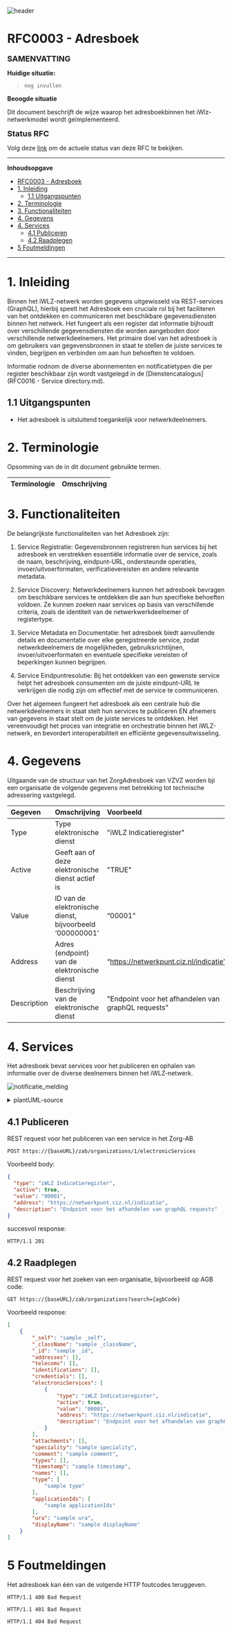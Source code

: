 ![header](../imagesrc/ZinBanner.png "template_header")

# RFC0003 - Adresboek

<font size="4">**SAMENVATTING**</font>

**Huidige situatie:**

>```nog invullen```

**Beoogde situatie**

Dit document beschrijft de wijze waarop het adresboekbinnen het iWlz-netwerkmodel wordt geïmplementeerd.

<font size="4">**Status RFC**</font>

Volg deze [link](https://github.com/iStandaarden/iWlz-RFC/issues/4) om de actuele status van deze RFC te bekijken.

---
**Inhoudsopgave**
- [RFC0003 - Adresboek](#rfc0003---adresboek)
- [1. Inleiding](#1-inleiding)
  - [1.1 Uitgangspunten](#11-uitgangspunten)
- [2. Terminologie](#2-terminologie)
- [3. Functionaliteiten](#3-functionaliteiten)
- [4. Gegevens](#4-gegevens)
- [4. Services](#4-services)
  - [4.1 Publiceren](#41-publiceren)
  - [4.2 Raadplegen](#42-raadplegen)
- [5 Foutmeldingen](#5-foutmeldingen)

---
# 1. Inleiding
Binnen het iWLZ-netwerk worden gegevens uitgewisseld via REST-services (GraphQL), hierbij speelt het Adresboek een cruciale rol bij het faciliteren van het ontdekken en communiceren met beschikbare gegevensdiensten binnen het netwerk. Het fungeert als een register dat informatie bijhoudt over verschillende gegevensdiensten die worden aangeboden door verschillende netwerkdeelnemers. Het primaire doel van het adresboek is om gebruikers van gegevensbronnen in staat te stellen de juiste services te vinden, begrijpen en verbinden om aan hun behoeften te voldoen.

Informatie rodnom de diverse abonnementen en notificatietypen die per register beschikbaar zijn wordt vastgelegd in de [Dienstencatalogus](RFC0016 - Service directory.md).

## 1.1 Uitgangspunten
- Het adresboek is uitsluitend toegankelijk voor netwerkdeelnemers.

# 2. Terminologie
Opsomming van de in dit document gebruikte termen.

| Terminologie | Omschrijving |
| -------- | :-------- | 

# 3. Functionaliteiten
De belangrijkste functionaliteiten van het Adresboek zijn:

1. Service Registratie: Gegevensbronnen registreren hun services bij het adresboek en verstrekken essentiële informatie over de service, zoals de naam, beschrijving, eindpunt-URL, ondersteunde operaties, invoer/uitvoerformaten, verificatievereisten en andere relevante metadata.

2. Service Discovery: Netwerkdeelnemers kunnen het adresboek bevragen om beschikbare services te ontdekken die aan hun specifieke behoeften voldoen. Ze kunnen zoeken naar services op basis van verschillende criteria, zoals de identiteit van de netwerkwerkdeelnemer of registertype.

3. Service Metadata en Documentatie: het adresboek biedt aanvullende details en documentatie over elke geregistreerde service, zodat netwerkdeelnemers de mogelijkheden, gebruiksrichtlijnen, invoer/uitvoerformaten en eventuele specifieke vereisten of beperkingen kunnen begrijpen.

4. Service Eindpuntresolutie: Bij het ontdekken van een gewenste service helpt het adresboek consumenten om de juiste eindpunt-URL te verkrijgen die nodig zijn om effectief met de service te communiceren.

Over het algemeen fungeert het adresboek als een centrale hub die netwerkdeelnemers in staat stelt hun services te publiceren EN afnemers van gegevens in staat stelt om de juiste services te ontdekken. Het vereenvoudigt het proces van integratie en orchestratie binnen het iWLZ-netwerk, en bevordert interoperabiliteit en efficiënte gegevensuitwisseling.

# 4. Gegevens
Uitgaande van de structuur van het ZorgAdresboek van VZVZ worden bji een organisatie de volgende gegevens met betrekking tot technische adressering vastgelegd.

| Gegeven | Omschrijving | Voorbeeld                      |
|:-----------------|:----------------------|:----------------------------------------|
| Type  | Type elektronische dienst | "iWLZ Indicatieregister" |
| Active  | Geeft aan of deze elektronische dienst actief is | "TRUE" |
| Value  | ID van de elektronische dienst, bijvoorbeeld ‘000000001’ | “00001” |
| Address  | Adres (endpoint) van de elektronische dienst | “https://netwerkpunt.ciz.nl/indicatie” |
| Description  | Beschrijving van de elektronische dienst | "Endpoint voor het afhandelen van graphQL requests"               |

# 4. Services
Het adresboek bevat services voor het publiceren en ophalen van informatie over de diverse deelnemers binnen het iWLZ-netwerk.

![notificatie_melding](../plantUMLsrc/rfc0003-01-interacties-adresboek.svg "interacties adresboek")

<details>
  <summary>plantUML-source</summary>

  ```plantuml
      @startuml
title adresboek sequence-diagram
  skinparam handwritten false
  skinparam participantpadding 20
  skinparam boxpadding 40
  autonumber "<b>[00]"
  
box bronhouder #lightblue
  participant "Backoffice" as bs
  end box

  box adresboek
  participant "Adresboek" as ab
  end box

  box deelnemer #lightyellow
  participant "Backoffice" as dnp
  end box

    bs -> ab : publiceer adresgegevens
    activate ab
    activate bs
    ab -> bs : response
    deactivate bs
    deactivate ab

    dnp -> ab: zoek endpoint deelnemer op

    activate ab
    activate dnp
    ab -> dnp: return {endpoint deelnemer}
    deactivate ab
deactivate dnp
@enduml
  ```
</details>

## 4.1 Publiceren
REST request voor het publiceren van een service in het Zorg-AB
```http
POST https://{baseURL}/zab/organizations/1/electronicServices
```
Voorbeeld body:
```json
{
  "type": "iWLZ Indicatieregister",
  "active": true,
  "value": "00001",
  "address": "https://netwerkpunt.ciz.nl/indicatie",
  "description": "Endpoint voor het afhandelen van graphQL requests"
}
```
succesvol response: 
```http
HTTP/1.1 201
```

## 4.2 Raadplegen
REST request voor het zoeken van een organisatie, bijvoorbeeld op AGB code:
```http
GET https://{baseURL}/zab/organizations?search={agbCode}
```

Voorbeeld response:
```json
[
	{
		"_self": "sample _self",
		"_className": "sample _className",
		"_id": "sample _id",
		"addresses": [],
		"telecoms": [],
		"identifications": [],
		"credentials": [],
		"electronicServices": [
			{
				"type": "iWLZ Indicatieregister",
				"active": true,
				"value": "00001",
				"address": "https://netwerkpunt.ciz.nl/indicatie",
				"description": "Endpoint voor het afhandelen van graphQL requests"
			}
		],
		"attachments": [],
		"speciality": "sample speciality",
		"comment": "sample comment",
		"types": [],
		"timestamp": "sample timestamp",
		"names": [],
		"type": [
			"sample type"
		],
		"applicationIds": [
			"sample applicationIds"
		],
		"ura": "sample ura",
		"displayName": "sample displayName"
	}
]
```

# 5 Foutmeldingen
Het adresboek kan één van de volgende HTTP foutcodes teruggeven.

```http
HTTP/1.1 400 Bad Request
```

```http
HTTP/1.1 401 Bad Request
```

```http
HTTP/1.1 404 Bad Request
```
